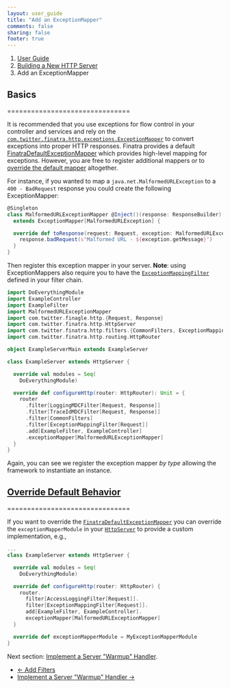 ```yaml
---
layout: user_guide
title: "Add an ExceptionMapper"
comments: false
sharing: false
footer: true
---
```


<ol class="breadcrumb">
  <li><a href="/finatra/user-guide">User Guide</a></li>
  <li><a href="/finatra/user-guide/build-new-http-server">Building a New HTTP Server</a></li>
  <li class="active">Add an ExceptionMapper</li>
</ol>

## Basics
===============================

It is recommended that you use exceptions for flow control in your controller and services and rely on the [`com.twitter.finatra.http.exceptions.ExceptionMapper`](https://github.com/twitter/finatra/blob/develop/http/src/main/scala/com/twitter/finatra/http/exceptions/ExceptionMapper.scala) to convert exceptions into proper HTTP responses. Finatra provides a default [FinatraDefaultExceptionMapper](https://github.com/twitter/finatra/blob/develop/http/src/main/scala/com/twitter/finatra/http/internal/exceptions/FinatraDefaultExceptionMapper.scala) which provides high-level mapping for exceptions. However, you are free to register additional mappers or to [override the default mapper](#override-defaults) altogether.

For instance, if you wanted to map a `java.net.MalformedURLException` to a `400 - BadRequest` response you could create the following ExceptionMapper:

```scala
@Singleton
class MalformedURLExceptionMapper @Inject()(response: ResponseBuilder)
  extends ExceptionMapper[MalformedURLException] {

  override def toResponse(request: Request, exception: MalformedURLException): Response = {
    response.badRequest(s"Malformed URL - ${exception.getMessage}")
  }
}
```
<div></div>

Then register this exception mapper in your server. **Note**: using ExceptionMappers also require you to have the [`ExceptionMappingFilter`](https://github.com/twitter/finatra/blob/develop/http/src/main/scala/com/twitter/finatra/http/filters/ExceptionMappingFilter.scala) defined in your filter chain.

```scala
import DoEverythingModule
import ExampleController
import ExampleFilter
import MalformedURLExceptionMapper
import com.twitter.finagle.http.{Request, Response}
import com.twitter.finatra.http.HttpServer
import com.twitter.finatra.http.filters.{CommonFilters, ExceptionMappingFilter, LoggingMDCFilter, TraceIdMDCFilter}
import com.twitter.finatra.http.routing.HttpRouter

object ExampleServerMain extends ExampleServer

class ExampleServer extends HttpServer {

  override val modules = Seq(
    DoEverythingModule)

  override def configureHttp(router: HttpRouter): Unit = {
    router
      .filter[LoggingMDCFilter[Request, Response]]
      .filter[TraceIdMDCFilter[Request, Response]]
      .filter[CommonFilters]
      .filter[ExceptionMappingFilter[Request]]
      .add[ExampleFilter, ExampleController]
      .exceptionMapper[MalformedURLExceptionMapper]
  }
}
```
<div></div>

Again, you can see we register the exception mapper *by type* allowing the framework to instantiate an instance.

## <a class="anchor" name="override-defaults" href="#override-defaults">Override Default Behavior</a>
===============================

If you want to override the [`FinatraDefaultExceptionMapper`](https://github.com/twitter/finatra/blob/develop/http/src/main/scala/com/twitter/finatra/http/internal/exceptions/FinatraDefaultExceptionMapper.scala) you can override the `exceptionMapperModule` in your [`HttpServer`](https://github.com/twitter/finatra/blob/develop/http/src/main/scala/com/twitter/finatra/http/HttpServer.scala#L67) to provide a custom implementation, e.g.,

```scala
...
class ExampleServer extends HttpServer {

  override val modules = Seq(
    DoEverythingModule)

  override def configureHttp(router: HttpRouter) {
    router.
      filter[AccessLoggingFilter[Request]].
      filter[ExceptionMappingFilter[Request]].
      add[ExampleFilter, ExampleController].
      exceptionMapper[MalformedURLExceptionMapper]
  }

  override def exceptionMapperModule = MyExceptionMapperModule
}
```
<div></div>

Next section: [Implement a Server "Warmup" Handler](/finatra/user-guide/build-new-http-server/warmup.html).

<nav>
  <ul class="pager">
    <li class="previous"><a href="/finatra/user-guide/build-new-http-server/filter.html"><span aria-hidden="true">&larr;</span>&nbsp;Add&nbsp;Filters</a></li>
    <li class="next"><a href="/finatra/user-guide/build-new-http-server/warmup.html">Implement&nbsp;a&nbsp;Server&nbsp;"Warmup"&nbsp;Handler&nbsp;<span aria-hidden="true">&rarr;</span></a></li>
  </ul>
</nav>
